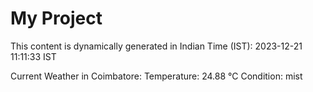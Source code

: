 # My Project

This content is dynamically generated in Indian Time (IST): 2023-12-21 11:11:33 IST


Current Weather in Coimbatore:
Temperature: 24.88 °C
Condition: mist
